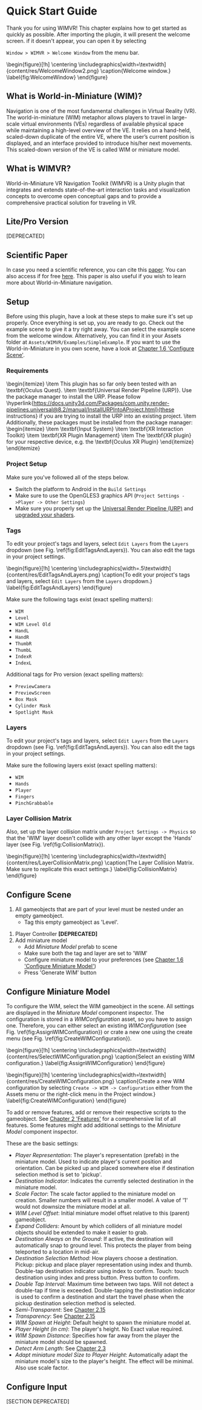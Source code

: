 # Quick Start Guide

Thank you for using WIMVR! This chapter explains how to get started as quickly as possible.
After importing the plugin, it will present the welcome screen. if it doesn't appear, you can open it by selecting

`Window > WIMVR > Welcome Window` from the menu bar.

\begin{figure}[!h]
    \centering
    \includegraphics[width=\textwidth]{content/res/WelcomeWindow2.png}
    \caption{Welcome window.}
    \label{fig:WelcomeWindow}
\end{figure}

## What is World-in-Miniature (WIM)?

Navigation is one of the most fundamental challenges
in Virtual Reality (VR). The world-in-miniature (WIM) metaphor allows players to travel in large-scale virtual environments (VEs) regardless of available physical space while maintaining a high-level overview of the VE. It relies on a hand-held, scaled-down duplicate of the entire VE, where the user’s current position is displayed, and an interface provided to introduce his/her next movements. This scaled-down version of the VE is called WIM or miniature model.

## What is WIMVR?

World-in-Miniature VR Navigation Toolkit (WIMVR) is a Unity plugin that integrates and extends state-of-the-art interaction tasks and
visualization concepts to overcome open conceptual gaps and to
provide a comprehensive practical solution for traveling in VR.

## Lite/Pro Version

<!-- FIXME: -->
[DEPRECATED]

<!-- There are two versions available in the Unity Asset Store.
The Lite version provides only the core world-in-miniature VR navigation features. To get the full-featured version, consider upgrading to Pro. Sections in this document that only apply to the Pro version of this plugin are marked as such. -->

## Scientific Paper

In case you need a scientific reference, you can cite this [paper](https://dl.acm.org/doi/10.1145/3402942.3402994). You can also access if for free [here](https://www.researchgate.net/publication/344368828_An_Integrated_Design_of_World-in-Miniature_Navigation_in_Virtual_Reality). This paper is also useful if you wish to learn more about World-in-Miniature navigation.

## Setup

Before using this plugin, have a look at these steps to make sure it's set up properly. Once everything is set up, you are ready to go. Check out the example scene to give it a try right away. You can select the example scene from the welcome window. Alternatively, you can find it in your Assets folder at `Assets/WIMVR/Examples/SimpleExample`. If you want to use the World-in-Miniature in you own scene, have a look at [Chapter 1.6 'Configure Scene'](#configure-scene).

### Requirements

\begin{itemize}
  \item This plugin has so far only been tested with an \textbf{Oculus Quest}.
  \item \textbf{Universal Render Pipeline (URP)}. Use the package manager to install the URP. Please follow \hyperlink{https://docs.unity3d.com/Packages/com.unity.render-pipelines.universal@8.2/manual/InstallURPIntoAProject.html}{these instructions} if you are trying to install the URP into an existing project.
  \item Additionally, these packages must be installed from the package manager:
    \begin{itemize}
      \item \textbf{Input System}
      \item \textbf{XR Interaction Toolkit}
      \item \textbf{XR Plugin Management}
      \item The \textbf{XR plugin} for your respective device, e.g. the \textbf{Oculus XR Plugin}
    \end{itemize}
\end{itemize}

### Project Setup

<!-- TODO: Add screenshots  -->

Make sure you've followed all of the steps below.

- Switch the platform to Android in the `Build Settings`
- Make sure to use the OpenGLES3 graphics API (`Project Settings ->Player -> Other Settings`)
- Make sure you properly set up the [Universal Render Pipeline (URP)](https://docs.unity3d.com/Packages/com.unity.render-pipelines.universal@8.2/manual/InstallURPIntoAProject.html) and [upgraded your shaders](https://docs.unity3d.com/Packages/com.unity.render-pipelines.universal@8.2/manual/upgrading-your-shaders.html).
<!-- - If you did not set up the Universal Render Pipeline (URP):
  - Convert materials to Universal Render Pipeline: Select `Edit -> Render Pipeline -> Universal Render Pipeline -> Upgrade Project Materials to Universal RP Materials` from the menu.
  - Assign the *UniversalRenderPipelineAsset* in the graphics settings (`Project Settings -> Graphics`) -->
<!-- FIXME: what about the Android manifest? -->
<!-- - Move `Assets/WIMVR/AndroidManifest.xml` to  
  `Assets/Plugins/Android/AndroidManifest.xml` -->
<!-- * Create Android manifest: Select `Oculus -> Tools -> Create store-compatible AndroidManifest.xml` from the menu.
* Edit Android manifest: Change line  
  ```
  <category android:name="android.intent.category.INFO"/>
  ```
  to  
  ```
  <category android:name="android.intent.category.LAUNCHER"/>
  ```. -->
<!-- FIXME: Add how to set up XR management -->

### Tags

To edit your project's tags and layers, select  ```Edit Layers``` from the ```Layers``` dropdown (see Fig. \ref{fig:EditTagsAndLayers}). You can also edit the tags in your project settings.

\begin{figure}[!h]
    \centering
    \includegraphics[width=.5\textwidth]{content/res/EditTagsAndLayers.png}
    \caption{To edit your project's tags and layers, select  `Edit Layers` from the `Layers` dropdown.}
    \label{fig:EditTagsAndLayers}
\end{figure}

Make sure the following tags exist (exact spelling matters):  

- ```WIM```
- ```Level```
- ```WIM Level Old```
- ```HandL```
- ```HandR```
- ```ThumbR```
- ```ThumbL```
- ```IndexR```
- ```IndexL```
  
Additional tags for Pro version (exact spelling matters):

- ```PreviewCamera```
- ```PreviewScreen```
- ```Box Mask```
- ```Cylinder Mask```
- ```Spotlight Mask```

### Layers

To edit your project's tags and layers, select  ```Edit Layers``` from the ```Layers``` dropdown (see Fig. \ref{fig:EditTagsAndLayers}). You can also edit the tags in your project settings.

Make sure the following layers exist (exact spelling matters):

- ```WIM```
- ```Hands```
- ```Player```
- ```Fingers```
- ```PinchGrabbable```

### Layer Collision Matrix

Also, set up the layer collision matrix under `Project Settings -> Physics` so that the 'WIM' layer doesn't collide with any other layer except the 'Hands' layer (see Fig. \ref{fig:CollisionMatrix}).

\begin{figure}[!h]
    \centering
    \includegraphics[width=\textwidth]{content/res/LayerCollisionMatrix.png}
    \caption{The Layer Collision Matrix. Make sure to replicate this exact settings.}
    \label{fig:CollisionMatrix}
\end{figure}

<!-- ## Video Tutorial -->
<!-- TODO: Insert tutorial URL  -->

<!-- Should you prefer to watch a video click [here (coming soon)](https://www.youtube.com/channel/UC0mxcocqWRJ30-0T9usPHWA). -->

<!-- Coming soon. -->

## Configure Scene

1. All gameobjects that are part of your level must be nested under an empty gameobject.
   - Tag this empty gameobject as 'Level'.
<!-- FIXME: -->
1. Player Controller **[DEPRECATED]**
   <!-- * Add *OVRPlayerController Variant* prefab to scene (`WIMVR/Prefabs/Player/OVRPlayerController Variant`)
   * Add both hand prefabs to scene (`WIMVR/Prefabs/Player/CustomHandLeft Variant` and `WIMVR/Prefabs/Player/CustomHandRight Variant`)
   * Set the 'Parent Transform' property in the *OVR Grabber* inspector to the 'TrackingSpace' (child of 'OVRPlayerController') for both hands -->
   <!-- * Add *OVRPlayerController* prefab to scene
   * Uncheck 'Enable Rotation' in the *OVRPlayerController* inspector
   * Add *CustomHandLeft* and *CustomHandRight* prefabs to scene
   * Tag the left hand as 'HandL' and the right hand as 'HandR'
   * Change the layer to 'Hands' for both hands. Also change children.
   * Set the 'Parent Transform' property in the *OVR Grabber* inspector to the 'TrackingSpace' (child of 'OVRPlayerController') for both hands
   * Setup right thumb:  
     * Search for 'b_r_thumb_ignore' in hierarchy
     * Set tag to 'ThumbR'
     * Add *Rigidbody* component. Disable 'Use Gravity' and enable 'Is kinematic'. 
     * Add *Sphere Collider* component. Check 'Is Trigger'. Set 'Center.X' to '-0.006' and 'Radius' to '0.01'. -->
1. Add miniature model
   - Add *Miniature Model* prefab to scene
   - Make sure both the tag and layer are set to 'WIM'
   - Configure miniature model to your preferences (see [Chapter 1.6 'Configure Miniature Model'](#configure-miniature-model))
   - Press 'Generate WIM' button

<!-- 4. Setup input manager
   * Add *Input Manager* prefab to scene
   * Select input mapping file
   * See Chapter 1.8 'Configure Input' to learn more -->

## Configure Miniature Model

To configure the WIM, select the WIM gameobject in the scene. All settings are displayed in the *Miniature Model* component inspector.
The configuration is stored in a *WIMConfiguration* asset, so you have to assign one.
Therefore, you can either select an existing *WIMConfiguration* (see Fig. \ref{fig:AssignWIMConfiguration}) or crate a new one using the create menu (see Fig. \ref{fig:CreateWIMConfiguration}).

\begin{figure}[!h]
    \centering
    \includegraphics[width=\textwidth]{content/res/SelectWIMConfiguration.png}
    \caption{Select an existing WIM configuration.}
    \label{fig:AssignWIMConfiguration}
\end{figure}

\begin{figure}[!h]
    \centering
    \includegraphics[width=\textwidth]{content/res/CreateWIMConfiguration.png}
    \caption{Create a new WIM configuration by selecting `Create -> WIM -> Configuration` either from the Assets menu or the right-click menu in the Project window.}
    \label{fig:CreateWIMConfiguration}
\end{figure}

To add or remove features, add or remove their respective scripts to the gameobject. See [Chapter 2 'Features'](#features) for a comprehensive list of all features. Some features might add additional settings to the *Miniature Model* component inspector.

These are the basic settings:

- *Player Representation*: The player's representation (prefab) in the miniature model. Used to indicate player's current position and orientation. Can be picked up and placed somewhere else if destination selection method is set to 'pickup'.
- *Destination Indicator*: Indicates the currently selected destination in the miniature model.
- *Scale Factor*: The scale factor applied to the miniature model on creation. Smaller numbers will result in a smaller model. A value of '1' would not downsize the miniature model at all.
- *WIM Level Offset*: Initial miniature model offset relative to this (parent) gameobject.
- *Expand Colliders*: Amount by which colliders of all miniature model objects should be extended to make it easier to grab.
- *Destination Always on the Ground*: If active, the destination will automatically snap to ground level. This protects the player from being teleported to a location in mid-air.
- *Destination Selection Method*: How players choose a destination. Pickup: pickup and place player representation using index and thumb. Double-tap destination indicator using index to confirm. Touch: touch destination using index and press button. Press button to confirm.
- *Double Tap Interval*: Maximum time between two taps. Will not detect a double-tap if time is exceeded. Double-tapping the destination indicator is used to confirm a destination and start the travel phase when the pickup destination selection method is selected.
- *Semi-Transparent*: See [Chapter 2.15](#semi-transparent)
- *Transparency*: See [Chapter 2.15](#semi-transparent)
- *WIM Spawn at Height*: Default height to spawn the miniature model at.
- *Player Height (in cm)*: The player's height. No Exact value required.
- *WIM Spawn Distance*: Specifies how far away from the player the miniature model should be spawned.
- *Detect Arm Length*: See [Chapter 2.3](#experimental-detect-arm-length)
- *Adapt miniature model Size to Player Height*: Automatically adapt the miniature model's size to the player's height. The effect will be minimal. Also use scale factor.

## Configure Input

<!-- FIXME: -->
[SECTION DEPRECATED]
